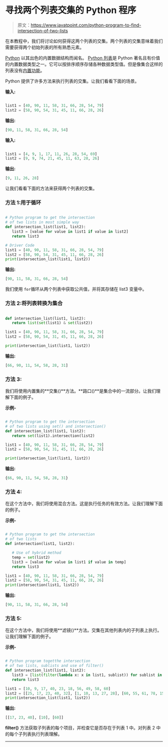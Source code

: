 # 寻找两个列表交集的 Python 程序

> 原文：<https://www.javatpoint.com/python-program-to-find-intersection-of-two-lists>

在本教程中，我们将讨论如何获得这两个列表的交集。两个列表的交集意味着我们需要获得两个初始列表的所有熟悉元素。

[Python](https://www.javatpoint.com/python-tutorial) 以其出色的内置数据结构而闻名。 [Python 列表](https://www.javatpoint.com/python-lists)是 Python 著名且有价值的内置数据类型之一。它可以按排序顺序存储各种数据类型值。但是像集合这样的列表没有[内置功能](https://www.javatpoint.com/python-built-in-functions)。

Python 提供了许多方法来执行列表的交集。让我们看看下面的场景。

**输入:**

```py

list1 = [40, 90, 11, 58, 31, 66, 28, 54, 79]
list2 = [58, 90, 54, 31, 45, 11, 66, 28, 26]

```

**输出:**

```py
[90, 11, 58, 31, 66, 28, 54]

```

**输入:**

```py

list1 = [4, 9, 1, 17, 11, 26, 28, 54, 69]
list2 = [9, 9, 74, 21, 45, 11, 63, 28, 26]

```

**输出:**

```py
[9, 11, 26, 28]

```

让我们看看下面的方法来获得两个列表的交集。

### 方法 1:用于循环

```py

# Python program to get the intersection
# of two lists in most simple way
def intersection_list(list1, list2):
   list3 = [value for value in list1 if value in list2]
   return list3

# Driver Code
list1 = [40, 90, 11, 58, 31, 66, 28, 54, 79]
list2 = [58, 90, 54, 31, 45, 11, 66, 28, 26]
print(intersection_list(list1, list2))

```

**输出:**

```py
[90, 11, 58, 31, 66, 28, 54]

```

我们使用 `for`循环从两个列表中获取公共值，并将其存储在 list3 变量中。

### 方法 2:将列表转换为集合

```py

def intersection_list(list1, list2):
   return list(set(list1) & set(list2))

list1 = [40, 90, 11, 58, 31, 66, 28, 54, 79]
list2 = [58, 90, 54, 31, 45, 11, 66, 28, 26]

print(intersection_list(list1, list2))

```

**输出:**

```py
[66, 90, 11, 54, 58, 28, 31]

```

### 方法 3:

我们将使用内置集的**交集()**方法。**路口()**是集合中的一流部分。让我们理解下面的例子。

**示例-**

```py

# Python program to get the intersection
# of two lists using set() and intersection()
def intersection_list(list1, list2):
   return set(list1).intersection(list2)

list1 = [40, 90, 11, 58, 31, 66, 28, 54, 79]
list2 = [58, 90, 54, 31, 45, 11, 66, 28, 26]

print(intersection_list(list1, list2))

```

**输出:**

```py
{66, 90, 11, 54, 58, 28, 31}

```

### 方法 4:

在这个方法中，我们将使用混合方法。这是执行任务的有效方法。让我们理解下面的例子。

**示例-**

```py

# Python program to get the intersection
# of two lists
def intersection(list1, list2):

   # Use of hybrid method
   temp = set(list2)
   list3 = [value for value in list1 if value in temp]
   return list3

list1 = [40, 90, 11, 58, 31, 66, 28, 54, 79]
list2 = [58, 90, 54, 31, 45, 11, 66, 28, 26]
print(intersection(list1, list2))

```

**输出:**

```py
[90, 11, 58, 31, 66, 28, 54]

```

### 方法 5:

在这个方法中，我们将使用**滤镜()**方法。交集在其他列表内的子列表上执行。让我们理解下面的例子。

**示例-**

```py

# Python program togetthe intersection
# of two lists, sublists and use of filter()
def intersection_list(list1, list2):
   list3 = [list(filter(lambda x: x in list1, sublist)) for sublist in list2]
   return list3

list1 = [10, 9, 17, 40, 23, 18, 56, 49, 58, 60]
list2 = [[25, 17, 23, 40, 32], [1, 10, 13, 27, 28], [60, 55, 61, 78, 15, 76]]
print(intersection_list(list1, list2))

```

**输出:**

```py
[[17, 23, 40], [10], [60]]

```

**filter()** 方法获取子列表的每个项目，并检查它是否存在于列表 1 中。对列表 2 中的每个子列表执行列表理解。

* * *